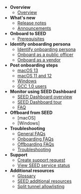 - **Overview**
  - [Overview](overview)
- **What's new**
  - [Release notes](release-notes)
  - [Announcements](announcements)
- **Onboard to SEED**  
  - [Prerequisites](prerequisites-for-onboarding)
- **Identify onboarding persona**
  - [Identify onboarding persona](/onboard-device/identify-onboarding-persona)
  - [Onboard as a public officer](onboard-device/public-officer)
  - [Onboard as a vendor](onboard-device/vendor)
- **Post onboarding steps**    
  - [macOS 13](/post-onboarding-instructions/mac-os-13.md)
  - [macOS 11 and 12](/post-onboarding-instructions/mac-os.md)
  - [Windows](/post-onboarding-instructions/windows.md)
  - [GCC 1.0 users](/post-onboarding-instructions/gcc-1.0-users.md)
- **Monitor using SEED Dashboard**
  - [SEED Dashboard overview](/seed-overview.md)
  - [SEED Dashboard tour](/seed-dashboard-tour.md)
  - [FAQ](/seed-dashboard-faq.md)
- **Offboard from SEED**
  - [macOS]
  - [Windows]
- **Troubleshooting**
  - [General FAQs](/faqs/general-faq.md)
  - [Onboarding FAQs](/faqs/onboarding-faq.md)
  - [Offboarding FAQs](/faqs/seed-offboarding-faq.md)
  - [Troubleshooting](/faqs/troubleshooting.md)
- **Support**
  - [Create support request](raise-an-incident-support-request)
  - [View SEED service status](seed-status)
- **Additional resources**  
  - [Glossary](glossary)
  - [SEED additional resources](additional-resources/additional-resources)
  - [Split tunnel allowlisting](additional-resources/split-tunnel-allowlist)
  
